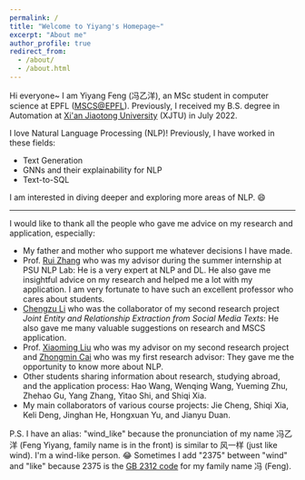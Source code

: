 ```yaml
---
permalink: /
title: "Welcome to Yiyang's Homepage~"
excerpt: "About me"
author_profile: true
redirect_from: 
  - /about/
  - /about.html
---
```


Hi everyone~ I am Yiyang Feng (冯乙洋), an MSc student in computer science at EPFL ([MSCS@EPFL](https://www.epfl.ch/schools/ic/education/master/computer-science/)). Previously, I received my B.S. degree in Automation at [Xi'an Jiaotong University](https://en.xjtu.edu.cn/) (XJTU) in July 2022.

I love Natural Language Processing (NLP)! Previously, I have worked in these fields:

- Text Generation
- GNNs and their explainability for NLP
- Text-to-SQL

I am interested in diving deeper and exploring more areas of NLP. 😄

---

I would like to thank all the people who gave me advice on my research and application, especially:

- My father and mother who support me whatever decisions I have made.
- Prof. [Rui Zhang](https://ryanzhumich.github.io/) who was my advisor during the summer internship at PSU NLP Lab: He is a very expert at NLP and DL. He also gave me insightful advice on my research and helped me a lot with my application. I am very fortunate to have such an excellent professor who cares about students.
- [Chengzu Li](https://www.linkedin.cn/incareer/in/chengzu-li-111762226?trk=public_profile_samename-profile) who was the collaborator of my second research project *Joint Entity and Relationship Extraction from Social Media Texts*: He also gave me many valuable suggestions on research and MSCS application.
- Prof. [Xiaoming Liu](https://gr.xjtu.edu.cn/en/web/xm.liu) who was my advisor on my second research project and [Zhongmin Cai](https://gr.xjtu.edu.cn/en/web/zmcai/english-version) who was my first research advisor: They gave me the opportunity to know more about NLP.
- Other students sharing information about research, studying abroad, and the application process: Hao Wang, Wenqing Wang, Yueming Zhu, Zhehao Gu, Yang Zhang, Yitao Shi, and Shiqi Xia.
- My main collaborators of various course projects: Jie Cheng, Shiqi Xia, Keli Deng, Jinghan He, Hongxuan Yu, and Jianyu Duan.

P.S. I have an alias: "wind_like" because the pronunciation of my name 冯乙洋 (Feng Yiyang, family name is in the front) is similar to 风一样 (just like wind). I'm a wind-like person. 😂 Sometimes I add "2375" between "wind" and "like" because 2375 is the [GB 2312 code](https://en.wikipedia.org/wiki/GB_2312) for my family name 冯 (Feng).
